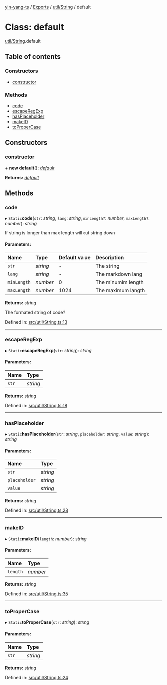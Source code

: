 [yin-yang-ts](../README.md) / [Exports](../modules.md) / [util/String](../modules/util_string.md) / default

# Class: default

[util/String](../modules/util_string.md).default

## Table of contents

### Constructors

- [constructor](util_string.default.md#constructor)

### Methods

- [code](util_string.default.md#code)
- [escapeRegExp](util_string.default.md#escaperegexp)
- [hasPlaceholder](util_string.default.md#hasplaceholder)
- [makeID](util_string.default.md#makeid)
- [toProperCase](util_string.default.md#topropercase)

## Constructors

### constructor

\+ **new default**(): [*default*](util_string.default.md)

**Returns:** [*default*](util_string.default.md)

## Methods

### code

▸ `Static`**code**(`str`: *string*, `lang`: *string*, `minLength?`: *number*, `maxLength?`: *number*): *string*

If string is longer than max length will cut string down

#### Parameters:

Name | Type | Default value | Description |
:------ | :------ | :------ | :------ |
`str` | *string* | - | The string   |
`lang` | *string* | - | The markdown lang   |
`minLength` | *number* | 0 | The minumim length   |
`maxLength` | *number* | 1024 | The maximum langth   |

**Returns:** *string*

The formated string of code?

Defined in: [src/util/String.ts:13](https://github.com/DetroitWhiskey136/ying-yang-ts/blob/112e06c/src/util/String.ts#L13)

___

### escapeRegExp

▸ `Static`**escapeRegExp**(`str`: *string*): *string*

#### Parameters:

Name | Type |
:------ | :------ |
`str` | *string* |

**Returns:** *string*

Defined in: [src/util/String.ts:18](https://github.com/DetroitWhiskey136/ying-yang-ts/blob/112e06c/src/util/String.ts#L18)

___

### hasPlaceholder

▸ `Static`**hasPlaceholder**(`str`: *string*, `placeholder`: *string*, `value`: *string*): *string*

#### Parameters:

Name | Type |
:------ | :------ |
`str` | *string* |
`placeholder` | *string* |
`value` | *string* |

**Returns:** *string*

Defined in: [src/util/String.ts:28](https://github.com/DetroitWhiskey136/ying-yang-ts/blob/112e06c/src/util/String.ts#L28)

___

### makeID

▸ `Static`**makeID**(`length`: *number*): *string*

#### Parameters:

Name | Type |
:------ | :------ |
`length` | *number* |

**Returns:** *string*

Defined in: [src/util/String.ts:35](https://github.com/DetroitWhiskey136/ying-yang-ts/blob/112e06c/src/util/String.ts#L35)

___

### toProperCase

▸ `Static`**toProperCase**(`str`: *string*): *string*

#### Parameters:

Name | Type |
:------ | :------ |
`str` | *string* |

**Returns:** *string*

Defined in: [src/util/String.ts:24](https://github.com/DetroitWhiskey136/ying-yang-ts/blob/112e06c/src/util/String.ts#L24)
